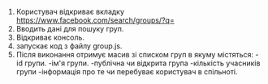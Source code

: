 1. Користувач відкриває вкладку https://www.facebook.com/search/groups/?q=
2. Вводить дані для пошуку груп.
3. Відкриває консоль.
4. запускає код з файлу group.js.
5. Після виконання отримує  масив зі списком груп в якуму містяться:
  -id групи.
  -ім'я групи.
  -публічна чи відкрита група
  -кількість учасників групи
  -інформація про те чи перебуває користувач в спільноті.
